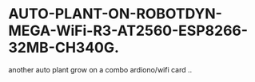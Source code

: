 # AUTO-PLANT-ON-ROBOTDYN-MEGA-WiFi-R3-AT2560-ESP8266-32MB-CH340G.
another auto plant grow on a combo ardiono/wifi card ..

